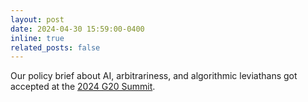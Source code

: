 ```yaml
---
layout: post
date: 2024-04-30 15:59:00-0400
inline: true
related_posts: false
---
```


Our policy brief about AI, arbitrariness, and algorithmic leviathans got accepted at the [2024 G20 Summit](https://www.t20brasil.org/en).
